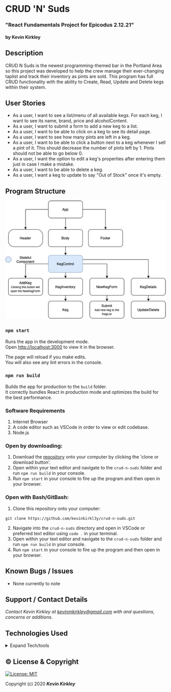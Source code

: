 # CRUD 'N' Suds

### "React Fundamentals Project for Epicodus 2.12.21"

#### by Kevin Kirkley

## Description
CRUD N Suds is the newest programming-themed bar in the Portland Area so this project was developed to help the crew manage their ever-changing taplist and track their inventory as pints are sold. This program has full CRUD functionality with the ability to Create, Read, Update and Delete kegs within their system.

## User Stories
* As a user, I want to see a list/menu of all available kegs. For each keg, I want to see its name, brand, price and alcoholContent.
* As a user, I want to submit a form to add a new keg to a list.
* As a user, I want to be able to click on a keg to see its detail page.
* As a user, I want to see how many pints are left in a keg.
* As a user, I want to be able to click a button next to a keg whenever I sell a pint of it. This should decrease the number of pints left by 1. Pints should not be able to go below 0.
* As a user, I want the option to edit a keg's properties after entering them just in case I make a mistake.
* As a user, I want to be able to delete a keg.
* As a user, I want a keg to update to say "Out of Stock" once it's empty.

## Program Structure

<img src="./READMEAssets/Crud-N-Suds.jpg">

### `npm start`

Runs the app in the development mode.\
Open [http://localhost:3000](http://localhost:3000) to view it in the browser.

The page will reload if you make edits.\
You will also see any lint errors in the console.


### `npm run build`

Builds the app for production to the `build` folder.\
It correctly bundles React in production mode and optimizes the build for the best performance.

### Software Requirements
1. Internet Browser
2. A code editor such as VSCode in order to view or edit codebase. 
3. Node.js

### Open by downloading:
1. Download the [repository](https://github.com/kevinkirkl3y/crud-n-suds.git) onto your computer by clicking the 'clone or download button'.
2. Open within your text editor and navigate to the `crud-n-suds` folder and run `npm run build` in your console.
3. Run `npm start` in your console to fire up the program and then open in your browser. 

### Open with Bash/GitBash:
1. Clone this repository onto your computer: 
```
git clone https://github.com/kevinkirkl3y/crud-n-suds.git
```
2. Navigate into the `crud-n-suds` directory and open in VSCode or preferred text editor using `code .` in your terminal.
3. Open within your text editor and navigate to the `crud-n-suds` folder and run `npm run build` in your console.
4. Run `npm start` in your console to fire up the program and then open in your browser.



## Known Bugs / Issues

* None currently to note

## Support / Contact Details

_Contact Kevin Kirkley at [kevinmkirkley@gmail.com](mailto:kevinmkirkley@gmail.com) with and questions, concerns or additions._

## Technologies Used

<details>
  <summary>Expand Tech/tools</summary>

* [Bootstrap Components](https://getbootstrap.com/docs/3.3/components/)
* Javascript
* React
* CSS
* Node.js
* Google Fonts

</details>

## ©️ License & Copyright

[![License: MIT](https://img.shields.io/badge/License-MIT-yellow.svg)](https://opensource.org/licenses/MIT)

Copyright (c) 2020 **_Kevin Kirkley_**
